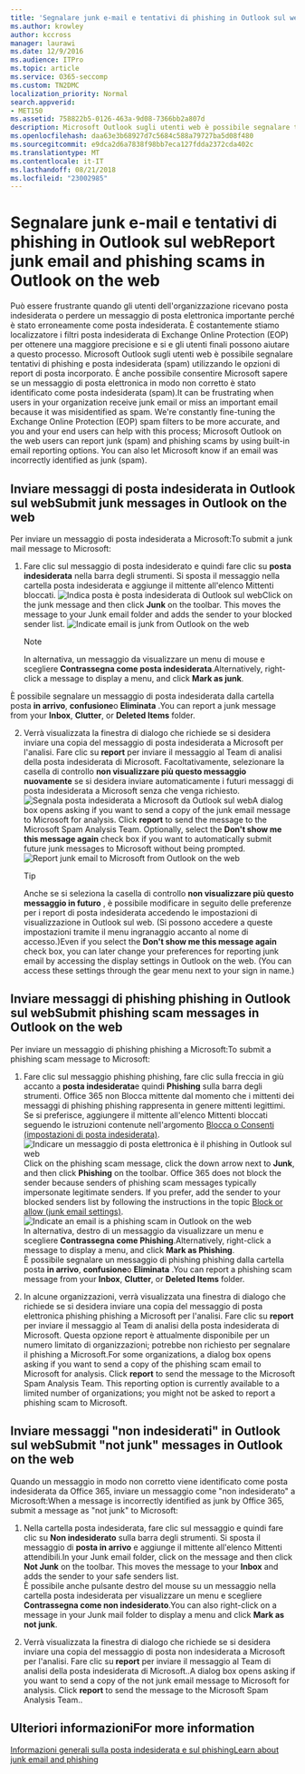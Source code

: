 ```yaml
---
title: 'Segnalare junk e-mail e tentativi di phishing in Outlook sul web '
ms.author: krowley
author: kccross
manager: laurawi
ms.date: 12/9/2016
ms.audience: ITPro
ms.topic: article
ms.service: O365-seccomp
ms.custom: TN2DMC
localization_priority: Normal
search.appverid:
- MET150
ms.assetid: 758822b5-0126-463a-9d08-7366bb2a807d
description: Microsoft Outlook sugli utenti web è possibile segnalare tentativi di phishing e posta indesiderata (spam) utilizzando le opzioni di report di posta incorporato. È anche possibile consentire Microsoft sapere se un messaggio di posta elettronica in modo non corretto è stato identificato come posta indesiderata (spam).
ms.openlocfilehash: daa63e3b68927d7c5684c588a79727ba5d08f480
ms.sourcegitcommit: e9dca2d6a7838f98bb7eca127fdda2372cda402c
ms.translationtype: MT
ms.contentlocale: it-IT
ms.lasthandoff: 08/21/2018
ms.locfileid: "23002985"
---
```

# <a name="report-junk-email-and-phishing-scams-in-outlook-on-the-web"></a><span data-ttu-id="f072d-104">Segnalare junk e-mail e tentativi di phishing in Outlook sul web</span><span class="sxs-lookup"><span data-stu-id="f072d-104">Report junk email and phishing scams in Outlook on the web</span></span> 

<span data-ttu-id="f072d-p102">Può essere frustrante quando gli utenti dell'organizzazione ricevano posta indesiderata o perdere un messaggio di posta elettronica importante perché è stato erroneamente come posta indesiderata. È costantemente stiamo localizzatore i filtri posta indesiderata di Exchange Online Protection (EOP) per ottenere una maggiore precisione e si e gli utenti finali possono aiutare a questo processo. Microsoft Outlook sugli utenti web è possibile segnalare tentativi di phishing e posta indesiderata (spam) utilizzando le opzioni di report di posta incorporato. È anche possibile consentire Microsoft sapere se un messaggio di posta elettronica in modo non corretto è stato identificato come posta indesiderata (spam).</span><span class="sxs-lookup"><span data-stu-id="f072d-p102">It can be frustrating when users in your organization receive junk email or miss an important email because it was misidentified as spam. We're constantly fine-tuning the Exchange Online Protection (EOP) spam filters to be more accurate, and you and your end users can help with this process; Microsoft Outlook on the web users can report junk (spam) and phishing scams by using built-in email reporting options. You can also let Microsoft know if an email was incorrectly identified as junk (spam).</span></span>
  
## <a name="submit-junk-messages-in-outlook-on-the-web"></a><span data-ttu-id="f072d-108">Inviare messaggi di posta indesiderata in Outlook sul web</span><span class="sxs-lookup"><span data-stu-id="f072d-108">Submit junk messages in Outlook on the web</span></span>

<span data-ttu-id="f072d-109">Per inviare un messaggio di posta indesiderata a Microsoft:</span><span class="sxs-lookup"><span data-stu-id="f072d-109">To submit a junk mail message to Microsoft:</span></span>
  
1. <span data-ttu-id="f072d-p103">Fare clic sul messaggio di posta indesiderato e quindi fare clic su **posta indesiderata** nella barra degli strumenti. Si sposta il messaggio nella cartella posta indesiderata e aggiunge il mittente all'elenco Mittenti bloccati.  ![Indica posta è posta indesiderata di Outlook sul web](media/a10ae792-aab6-4374-a041-6c3f732eb2e3.png)</span><span class="sxs-lookup"><span data-stu-id="f072d-p103">Click on the junk message and then click **Junk** on the toolbar. This moves the message to your Junk email folder and adds the sender to your blocked sender list.  ![Indicate email is junk from Outlook on the web](media/a10ae792-aab6-4374-a041-6c3f732eb2e3.png)</span></span>
  
    > [!NOTE]
    > <span data-ttu-id="f072d-113">In alternativa, un messaggio da visualizzare un menu di mouse e scegliere **Contrassegna come posta indesiderata**.</span><span class="sxs-lookup"><span data-stu-id="f072d-113">Alternatively, right-click a message to display a menu, and click **Mark as junk**.</span></span> 
  
<span data-ttu-id="f072d-114">È possibile segnalare un messaggio di posta indesiderata dalla cartella posta **in arrivo**, **confusione**o **Eliminata** .</span><span class="sxs-lookup"><span data-stu-id="f072d-114">You can report a junk message from your **Inbox**, **Clutter**, or **Deleted Items** folder.</span></span> 
  
2. <span data-ttu-id="f072d-p104">Verrà visualizzata la finestra di dialogo che richiede se si desidera inviare una copia del messaggio di posta indesiderata a Microsoft per l'analisi. Fare clic su **report** per inviare il messaggio al Team di analisi della posta indesiderata di Microsoft. Facoltativamente, selezionare la casella di controllo **non visualizzare più questo messaggio nuovamente** se si desidera inviare automaticamente i futuri messaggi di posta indesiderata a Microsoft senza che venga richiesto.  ![Segnala posta indesiderata a Microsoft da Outlook sul web](media/e8d3a9f9-6eb6-4309-ba6d-643dffdb6a33.png)</span><span class="sxs-lookup"><span data-stu-id="f072d-p104">A dialog box opens asking if you want to send a copy of the junk email message to Microsoft for analysis. Click **report** to send the message to the Microsoft Spam Analysis Team. Optionally, select the **Don't show me this message again** check box if you want to automatically submit future junk messages to Microsoft without being prompted.  ![Report junk email to Microsoft from Outlook on the web](media/e8d3a9f9-6eb6-4309-ba6d-643dffdb6a33.png)</span></span>
  
    > [!TIP]
    > <span data-ttu-id="f072d-p105">Anche se si seleziona la casella di controllo **non visualizzare più questo messaggio in futuro** , è possibile modificare in seguito delle preferenze per i report di posta indesiderata accedendo le impostazioni di visualizzazione in Outlook sul web. (Si possono accedere a queste impostazioni tramite il menu ingranaggio accanto al nome di accesso.)</span><span class="sxs-lookup"><span data-stu-id="f072d-p105">Even if you select the **Don't show me this message again** check box, you can later change your preferences for reporting junk email by accessing the display settings in Outlook on the web. (You can access these settings through the gear menu next to your sign in name.)</span></span> 
  
## <a name="submit-phishing-scam-messages-in-outlook-on-the-web"></a><span data-ttu-id="f072d-121">Inviare messaggi di phishing phishing in Outlook sul web</span><span class="sxs-lookup"><span data-stu-id="f072d-121">Submit phishing scam messages in Outlook on the web</span></span>

<span data-ttu-id="f072d-122">Per inviare un messaggio di phishing phishing a Microsoft:</span><span class="sxs-lookup"><span data-stu-id="f072d-122">To submit a phishing scam message to Microsoft:</span></span>
  
1. <span data-ttu-id="f072d-p106">Fare clic sul messaggio phishing phishing, fare clic sulla freccia in giù accanto a **posta indesiderata**e quindi **Phishing** sulla barra degli strumenti. Office 365 non Blocca mittente dal momento che i mittenti dei messaggi di phishing phishing rappresenta in genere mittenti legittimi. Se si preferisce, aggiungere il mittente all'elenco Mittenti bloccati seguendo le istruzioni contenute nell'argomento [Blocca o Consenti (impostazioni di posta indesiderata)](https://go.microsoft.com/fwlink/?LinkId=627572). ![Indicare un messaggio di posta elettronica è il phishing in Outlook sul web](media/959bb577-341c-41ee-a159-e46600b2cf8a.png)</span><span class="sxs-lookup"><span data-stu-id="f072d-p106">Click on the phishing scam message, click the down arrow next to **Junk**, and then click **Phishing** on the toolbar. Office 365 does not block the sender because senders of phishing scam messages typically impersonate legitimate senders. If you prefer, add the sender to your blocked senders list by following the instructions in the topic [Block or allow (junk email settings)](https://go.microsoft.com/fwlink/?LinkId=627572). ![Indicate an email is a phishing scam in Outlook on the web](media/959bb577-341c-41ee-a159-e46600b2cf8a.png)</span></span></br><span data-ttu-id="f072d-127">In alternativa, destro di un messaggio da visualizzare un menu e scegliere **Contrassegna come Phishing**.</span><span class="sxs-lookup"><span data-stu-id="f072d-127">Alternatively, right-click a message to display a menu, and click **Mark as Phishing**.</span></span></br><span data-ttu-id="f072d-128">È possibile segnalare un messaggio di phishing phishing dalla cartella posta **in arrivo**, **confusione**o **Eliminata** .</span><span class="sxs-lookup"><span data-stu-id="f072d-128">You can report a phishing scam message from your **Inbox**, **Clutter**, or **Deleted Items** folder.</span></span> 
  
2. <span data-ttu-id="f072d-p107">In alcune organizzazioni, verrà visualizzata una finestra di dialogo che richiede se si desidera inviare una copia del messaggio di posta elettronica phishing phishing a Microsoft per l'analisi. Fare clic su **report** per inviare il messaggio al Team di analisi della posta indesiderata di Microsoft. Questa opzione report è attualmente disponibile per un numero limitato di organizzazioni; potrebbe non richiesto per segnalare il phishing a Microsoft.</span><span class="sxs-lookup"><span data-stu-id="f072d-p107">For some organizations, a dialog box opens asking if you want to send a copy of the phishing scam email to Microsoft for analysis. Click **report** to send the message to the Microsoft Spam Analysis Team. This reporting option is currently available to a limited number of organizations; you might not be asked to report a phishing scam to Microsoft.</span></span> 
    
## <a name="submit-not-junk-messages-in-outlook-on-the-web"></a><span data-ttu-id="f072d-132">Inviare messaggi "non indesiderati" in Outlook sul web</span><span class="sxs-lookup"><span data-stu-id="f072d-132">Submit "not junk" messages in Outlook on the web</span></span>

<span data-ttu-id="f072d-133">Quando un messaggio in modo non corretto viene identificato come posta indesiderata da Office 365, inviare un messaggio come "non indesiderato" a Microsoft:</span><span class="sxs-lookup"><span data-stu-id="f072d-133">When a message is incorrectly identified as junk by Office 365, submit a message as "not junk" to Microsoft:</span></span>
  
1. <span data-ttu-id="f072d-p108">Nella cartella posta indesiderata, fare clic sul messaggio e quindi fare clic su **Non indesiderato** sulla barra degli strumenti. Si sposta il messaggio di **posta in arrivo** e aggiunge il mittente all'elenco Mittenti attendibili.</span><span class="sxs-lookup"><span data-stu-id="f072d-p108">In your Junk email folder, click on the message and then click **Not Junk** on the toolbar. This moves the message to your **Inbox** and adds the sender to your safe senders list. </span></span></br><span data-ttu-id="f072d-136">È possibile anche pulsante destro del mouse su un messaggio nella cartella posta indesiderata per visualizzare un menu e scegliere **Contrassegna come non indesiderato**.</span><span class="sxs-lookup"><span data-stu-id="f072d-136">You can also right-click on a message in your Junk mail folder to display a menu and click **Mark as not junk**.</span></span> 
  
2. <span data-ttu-id="f072d-p109">Verrà visualizzata la finestra di dialogo che richiede se si desidera inviare una copia del messaggio di posta non indesiderata a Microsoft per l'analisi. Fare clic su **report** per inviare il messaggio al Team di analisi della posta indesiderata di Microsoft..</span><span class="sxs-lookup"><span data-stu-id="f072d-p109">A dialog box opens asking if you want to send a copy of the not junk email message to Microsoft for analysis. Click **report** to send the message to the Microsoft Spam Analysis Team..</span></span> 
    
## <a name="for-more-information"></a><span data-ttu-id="f072d-139">Ulteriori informazioni</span><span class="sxs-lookup"><span data-stu-id="f072d-139">For more information</span></span>

[<span data-ttu-id="f072d-140">Informazioni generali sulla posta indesiderata e sul phishing</span><span class="sxs-lookup"><span data-stu-id="f072d-140">Learn about junk email and phishing</span></span>](https://go.microsoft.com/fwlink/p/?LinkId=270068)
  
  

